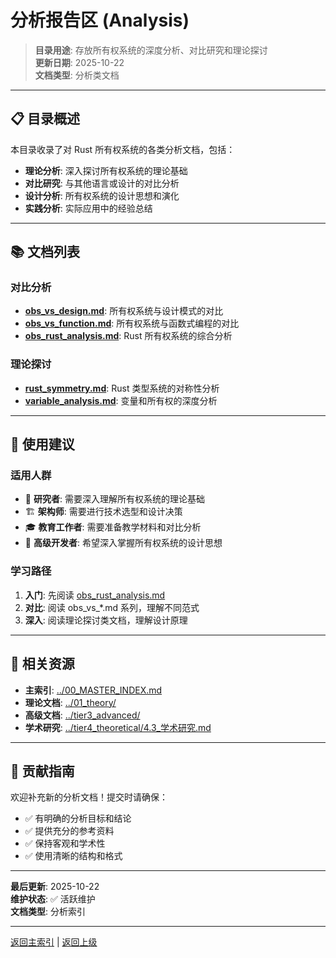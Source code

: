 # 分析报告区 (Analysis)

> **目录用途**: 存放所有权系统的深度分析、对比研究和理论探讨  
> **更新日期**: 2025-10-22  
> **文档类型**: 分析类文档

---

## 📋 目录概述

本目录收录了对 Rust 所有权系统的各类分析文档，包括：

- **理论分析**: 深入探讨所有权系统的理论基础
- **对比研究**: 与其他语言或设计的对比分析
- **设计分析**: 所有权系统的设计思想和演化
- **实践分析**: 实际应用中的经验总结

---

## 📚 文档列表

### 对比分析

- **[obs_vs_design.md](./obs_vs_design.md)**: 所有权系统与设计模式的对比
- **[obs_vs_function.md](./obs_vs_function.md)**: 所有权系统与函数式编程的对比
- **[obs_rust_analysis.md](./obs_rust_analysis.md)**: Rust 所有权系统的综合分析

### 理论探讨

- **[rust_symmetry.md](./rust_symmetry.md)**: Rust 类型系统的对称性分析
- **[variable_analysis.md](./variable_analysis.md)**: 变量和所有权的深度分析

---

## 🎯 使用建议

### 适用人群

- 🔬 **研究者**: 需要深入理解所有权系统的理论基础
- 🏗️ **架构师**: 需要进行技术选型和设计决策
- 🎓 **教育工作者**: 需要准备教学材料和对比分析
- 💼 **高级开发者**: 希望深入掌握所有权系统的设计思想

### 学习路径

1. **入门**: 先阅读 [obs_rust_analysis.md](./obs_rust_analysis.md)
2. **对比**: 阅读 obs_vs_*.md 系列，理解不同范式
3. **深入**: 阅读理论探讨类文档，理解设计原理

---

## 🔗 相关资源

- **主索引**: [../00_MASTER_INDEX.md](../00_MASTER_INDEX.md)
- **理论文档**: [../01_theory/](../01_theory/)
- **高级文档**: [../tier3_advanced/](../tier3_advanced/)
- **学术研究**: [../tier4_theoretical/4.3_学术研究.md](../tier4_theoretical/4.3_学术研究.md)

---

## 📝 贡献指南

欢迎补充新的分析文档！提交时请确保：

- ✅ 有明确的分析目标和结论
- ✅ 提供充分的参考资料
- ✅ 保持客观和学术性
- ✅ 使用清晰的结构和格式

---

**最后更新**: 2025-10-22  
**维护状态**: ✅ 活跃维护  
**文档类型**: 分析索引

---

[返回主索引](../00_MASTER_INDEX.md) | [返回上级](../)
